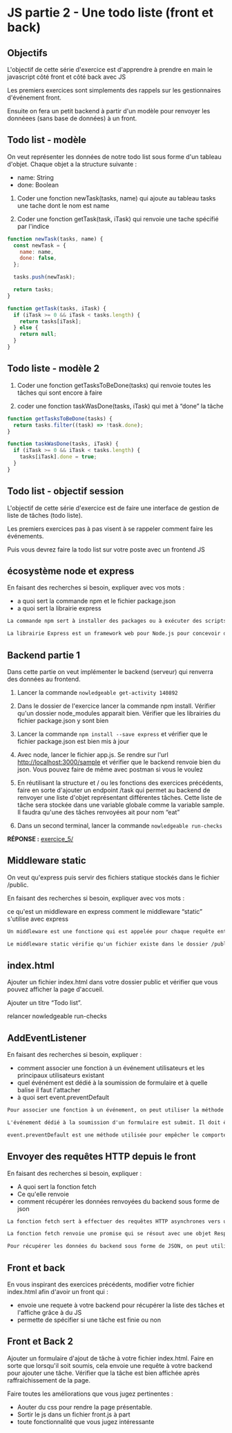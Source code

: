 # JS partie 2 - Une todo liste (front et back)

## Objectifs

L'objectif de cette série d'exercice est d'apprendre à prendre en main le javascript côté front et côté back avec JS

Les premiers exercices sont simplements des rappels sur les gestionnaires d'événement front.

Ensuite on fera un petit backend à partir d'un modèle pour renvoyer les donnéees (sans base de données) à un front.

## Todo list - modèle

On veut représenter les données de notre todo list sous forme d'un tableau d'objet. Chaque objet a la structure suivante :

- name: String
- done: Boolean

1. Coder une fonction newTask(tasks, name) qui ajoute au tableau tasks une tache dont le nom est name

2. Coder une fonction getTask(task, iTask) qui renvoie une tache spécifié par l'indice

```js
function newTask(tasks, name) {
  const newTask = {
    name: name,
    done: false,
  };

  tasks.push(newTask);

  return tasks;
}

function getTask(tasks, iTask) {
  if (iTask >= 0 && iTask < tasks.length) {
    return tasks[iTask];
  } else {
    return null;
  }
}
```

## Todo liste - modèle 2

1. Coder une fonction getTasksToBeDone(tasks) qui renvoie toutes les tâches qui sont encore à faire

2. coder une fonction taskWasDone(tasks, iTask) qui met à “done” la tâche

```js
function getTasksToBeDone(tasks) {
  return tasks.filter((task) => !task.done);
}

function taskWasDone(tasks, iTask) {
  if (iTask >= 0 && iTask < tasks.length) {
    tasks[iTask].done = true;
  }
}
```

## Todo list - objectif session

L'objectif de cette série d'exercice est de faire une interface de gestion de liste de tâches (todo liste).

Les premiers exercices pas à pas visent à se rappeler comment faire les événements.

Puis vous devrez faire la todo list sur votre poste avec un frontend JS

## écosystème node et express

En faisant des recherches si besoin, expliquer avec vos mots :

- a quoi sert la commande npm et le fichier package.json
- a quoi sert la librairie express

```txt
La commande npm sert à installer des packages ou à exécuter des scripts définis dans le fichier package.json, qui lui contient les métadonnées sur le projet, c'est-à-dire le nom, la version, les dépendances, les scripts, les configurations.

La librairie Express est un framework web pour Node.js pour concevoir des applications web ou des API. Elle permet notamment d'avoir des router, des middlewares, des templates ou de la gestion d'erreur.
```

## Backend partie 1

Dans cette partie on veut implémenter le backend (serveur) qui renverra des données au frontend.

1. Lancer la commande `nowledgeable get-activity 140892`

2. Dans le dossier de l'exercice lancer la commande npm install. Vérifier qu'un dossier node_modules apparait bien. Vérifier que les librairies du fichier package.json y sont bien

3. Lancer la commande `npm install --save express` et vérifier que le fichier package.json est bien mis à jour

4. Avec node, lancer le fichier app.js. Se rendre sur l'url <http://localhost:3000/sample> et vérifier que le backend renvoie bien du json. Vous pouvez faire de même avec postman si vous le voulez

5. En réutilisant la structure et / ou les fonctions des exercices précédents, faire en sorte d'ajouter un endpoint /task qui permet au backend de renvoyer une liste d'objet représentant différentes tâches. Cette liste de tâche sera stockée dans une variable globale comme la variable sample. Il faudra qu'une des tâches renvoyées ait pour nom “eat”

6. Dans un second terminal, lancer la commande `nowledgeable run-checks`

**RÉPONSE :** [exercice_5/](./exercice_5/)

## Middleware static

On veut qu'express puis servir des fichiers statique stockés dans le fichier /public.

En faisant des recherches si besoin, expliquer avec vos mots :

ce qu'est un middleware en express
comment le middleware “static” s'utilise avec express

```txt
Un middleware est une fonctione qui est appelée pour chaque requête entrante dans l'application Express. Il peut modifier la requête, la réponse ou interrompre le flux normal de la requête.

Le middleware static vérifie qu'un fichier existe dans le dossier /public et si le fichier est trouvé, le middleware l'envoie à la requête sinon la requête est transmise à d'autres middlewares ou à des routes définies dans l'application Express.
```

## index.html

Ajouter un fichier index.html dans votre dossier public et vérifier que vous pouvez afficher la page d'accueil.

Ajouter un titre “Todo list”.

relancer nowledgeable run-checks

## AddEventListener

En faisant des recherches si besoin, expliquer :

- comment associer une fonction à un événement utilisateurs et les principaux utilisateurs existant
- quel événément est dédié à la soumission de formulaire et à quelle balise il faut l'attacher
- à quoi sert event.preventDefault

```txt
Pour associer une fonction à un événement, on peut utiliser la méthode addEventListener. Elle permet de lier une fonction à un évènement sur un élément HTML.

L'événement dédié à la soumission d'un formulaire est submit. Il doit être associé à une balise <form>.

event.preventDefault est une méthode utilisée pour empêcher le comportement par défaut d'un événement, ce qui permet de gérer l'événement de manière personnalisée. Par exemple, on peut empêcher l'action par défaut d'une soumission de formulaire, c'est-à-dire empêcher la page de se rafraîchir.
```

## Envoyer des requêtes HTTP depuis le front

En faisant des recherches si besoin, expliquer :

- A quoi sert la fonction fetch
- Ce qu'elle renvoie
- comment récupérer les données renvoyées du backend sous forme de json

```txt
La fonction fetch sert à effectuer des requêtes HTTP asynchrones vers un serveur, ce qui permet de récupérer ou d'envoyer des données.

La fonction fetch renvoie une promise qui se résout avec une objet Response représentant la réponse de la requête.

Pour récupérer les données du backend sous forme de JSON, on peut utiliser la méthode json() de l'objet Response.
```

## Front et back

En vous inspirant des exercices précédents, modifier votre fichier index.html afin d'avoir un front qui :

- envoie une requete à votre backend pour récupérer la liste des tâches et l'affiche grâce à du JS
- permette de spécifier si une tâche est finie ou non

## Front et Back 2

Ajouter un formulaire d'ajout de tâche à votre fichier index.html. Faire en sorte que lorsqu'il soit soumis, cela envoie une requête à votre backend pour ajouter une tâche. Vérifier que la tâche est bien affichée après raffraichissement de la page.

Faire toutes les améliorations que vous jugez pertinentes :

- Aouter du css pour rendre la page présentable.
- Sortir le js dans un fichier front.js à part
- toute fonctionnalité que vous jugez intéressante
